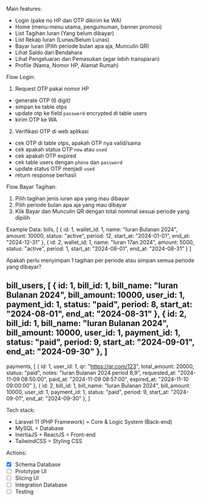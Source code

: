 Main features:
- Login (pake no HP dan OTP dikirim ke WA)
- Home (menu-menu utama, pengumuman, banner promosi)
- List Tagihan Iuran (Yang belum dibayar)
- List Rekap Iuran (Lunas/Belum Lunas)
- Bayar Iuran (Pilih periode bulan apa aja, Munculin QR)
- Lihat Saldo dari Bendahara
- Lihat Pengeluaran dan Pemasukan (agar lebih transparan)
- Profile (Nama, Nomor HP, Alamat Rumah)

Flow Login:
1. Request OTP pakai nomor HP
  - generate OTP (6 digit)
  - simpan ke table otps
  - update otp ke field `password` encrypted di table users
  - kirim OTP ke WA
2. Verifikasi OTP di web aplikasi
  - cek OTP di table otps, apakah OTP nya valid/sama
  - cek apakah status OTP `new` atau `used`
  - cek apakah OTP expired
  - cek table users dengan `phone` dan `password`
  - update status OTP menjadi `used`
  - return response berhasil

Flow Bayar Tagihan:
1. Pilih tagihan jenis iuran apa yang mau dibayar
2. Pilih periode bulan apa aja yang mau dibayar
3. Klik Bayar dan Munculin QR dengan total nominal sesuai periode yang dipilih

Example Data:
bills,
[
  {
    id: 1,
    wallet_id: 1,
    name: "Iuran Bulanan 2024",
    amount: 10000,
    status: "active",
    period: 12,
    start_at: "2024-01-01",
    end_at: "2024-12-31"
  },
  {
    id: 2,
    wallet_id: 1,
    name: "Iuran 17an 2024",
    amount: 5000,
    status: "active",
    period: 1,
    start_at: "2024-08-01",
    end_at: "2024-08-31"
  }
]

Apakah perlu menyimpan 1 tagihan per periode atau simpan semua periode yang dibayar?

bill_users,
[
  {
    id: 1,
    bill_id: 1,
    bill_name: "Iuran Bulanan 2024",
    bill_amount: 10000,
    user_id: 1,
    payment_id: 1,
    status: "paid",
    period: 8,
    start_at: "2024-08-01",
    end_at: "2024-08-31"
  },
  {
    id: 2,
    bill_id: 1,
    bill_name: "Iuran Bulanan 2024",
    bill_amount: 10000,
    user_id: 1,
    payment_id: 1,
    status: "paid",
    period: 9,
    start_at: "2024-09-01",
    end_at: "2024-09-30"
  },
]
-----
payments,
[
  {
    id: 1,
    user_id: 1,
    qr: "https://qr.com/123",
    total_amount: 20000,
    status: "paid",
    notes: "Iuran Bulanan 2024 period 8,9",
    requested_at: "2024-11-09 08:50:00",
    paid_at: "2024-11-09 08:57:00",
    expired_at: "2024-11-10 09:00:00"
  },
  {
    id: 2,
    bill_id: 1,
    bill_name: "Iuran Bulanan 2024",
    bill_amount: 10000,
    user_id: 1,
    payment_id: 1,
    status: "paid",
    period: 9,
    start_at: "2024-09-01",
    end_at: "2024-09-30"
  },
]

Tech stack:
- Laravel 11 (PHP Framework) = Core & Logic System (Back-end)
- MySQL = Database
- InertiaJS + ReactJS = Front-end
- TailwindCSS = Styling CSS

Actions:
- [x] Schema Database
- [ ] Prototype UI
- [ ] Slicing UI
- [ ] Integration Database
- [ ] Testing